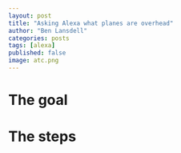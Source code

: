 ```yaml
---
layout: post
title: "Asking Alexa what planes are overhead"
author: "Ben Lansdell"
categories: posts
tags: [alexa]
published: false
image: atc.png
---
```


# The goal

# The steps

# 
